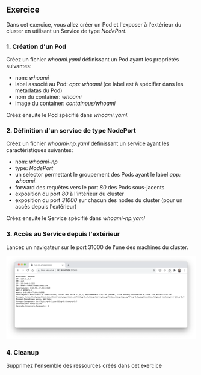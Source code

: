## Exercice

Dans cet exercice, vous allez créer un Pod et l'exposer à l'extérieur du cluster en utilisant un Service de type *NodePort*.

### 1. Création d'un Pod

Créez un fichier *whoami.yaml* définissant un Pod ayant les propriétés suivantes:
- nom: *whoami*
- label associé au Pod: *app: whoami* (ce label est à spécifier dans les metadatas du Pod)
- nom du container: *whoami*
- image du container: *containous/whoami*

Créez ensuite le Pod spécifié dans *whoami.yaml*.

### 2. Définition d'un service de type NodePort

Créez un fichier *whoami-np.yaml* définissant un service ayant les caractéristiques suivantes:
- nom: *whoami-np*
- type: *NodePort*
- un selector permettant le groupement des Pods ayant le label *app: whoami*.
- forward des requêtes vers le port *80* des Pods sous-jacents
- exposition du port *80* à l'intérieur du cluster
- exposition du port *31000* sur chacun des nodes du cluster (pour un accès depuis l'extérieur)

Créez ensuite le Service spécifié dans *whoami-np.yaml*

### 3. Accès au Service depuis l'extérieur

Lancez un navigateur sur le port 31000 de l'une des machines du cluster.


![Service NodePort](./../../images/service_NodePort.png)

### 4. Cleanup

Supprimez l'ensemble des ressources créés dans cet exercice
